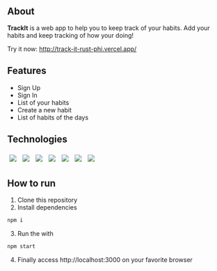 <h1 align="center"><img src="https://user-images.githubusercontent.com/106850340/209573590-92680765-7d89-4748-ac62-04864d50793f.png" alt=""/></h1>

## About

**TrackIt** is a web app to help you to keep track of your habits. Add your habits and keep tracking of how your doing!

Try it now: http://track-it-rust-phi.vercel.app/

## Features

- Sign Up
- Sign In
- List of your habits
- Create a new habit
- List of habits of the days

## Technologies

<p>
  <img style='margin: 5px;' src='https://img.shields.io/badge/styled-components%20-%2320232a.svg?&style=for-the-badge&color=b8679e&logo=styled-components&logoColor=%3a3a3a'>
  <img style='margin: 5px;' src='https://img.shields.io/badge/axios%20-%2320232a.svg?&style=for-the-badge&color=ff8200'>
  <img style='margin: 5px;' src="https://img.shields.io/badge/react-app%20-%2320232a.svg?&style=for-the-badge&color=60ddf9&logo=react&logoColor=%2361DAFB"/>
  <img style='margin: 5px;' src="https://img.shields.io/badge/react_route%20-%2320232a.svg?&style=for-the-badge&logo=react&logoColor=%2361DAFB"/>
  <img style='margin: 5px;' src='https://img.shields.io/badge/react-icons%20-%2320232a.svg?&style=for-the-badge&color=f28dc7&logo=react-icons&logoColor=%2361DAFB'>
  <img style='margin: 5px;' src='https://img.shields.io/badge/dayjs%20-%2320232a.svg?&style=for-the-badge&color=FFFECA'>
  <img style='margin: 5px;' src='https://img.shields.io/badge/react-circular progressbar%20-%2320232a.svg?&style=for-the-badge&color=3b81f1&logo=react-icons&logoColor=%2361DAFB'>
</p>

## How to run

1. Clone this repository
2. Install dependencies
```bash
npm i
```
3. Run the with
```bash
npm start
```

4. Finally access http://localhost:3000 on your favorite browser
